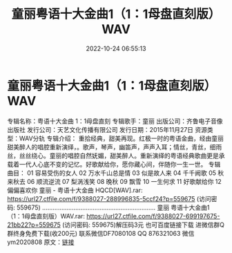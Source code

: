 ﻿---
title: 童丽粤语十大金曲1（1：1母盘直刻版）WAV
date: 2022-10-24 06:55:13
categories: 新碟专辑、稀有等精品
tags: 华语中文
---
# 童丽粤语十大金曲1（1：1母盘直刻版）WAV

专辑名称：粤语十大金曲 1：1母盘直刻
专辑歌手：童丽
出版公司：齐鲁电子音像出版社
发行公司：天艺文化传播有限公司
发行日期：2015年11月27日
资源类型：WAV分轨
专辑介绍：
重拾经典，甜美再现。红极一时的粤语金曲，经由童丽甜美醉人的唱腔重新演绎，。歌声，琴声，幽笛声，声声入耳；情丝，青丝，细雨丝，丝丝绕心。童丽的唱腔自然妩媚，甜美醉人。重新演绎的粤语经典歌曲更是承载着一代人心底不变的记忆。好歌献给你，愿你藏心间，伴随你一生一世。
专辑曲目：
01 容易受伤的女人
02 万水千山总是情
03 似是故人来
04 千千阙歌
05 秋来秋去
06 顺流逆流
07 梨涡浅笑
08 晚秋
09 飘雪
10 一生何求
11 好歌献给你
12 偏偏喜欢你
童丽 - 粤语十大金曲 HQCD[WAV].rar: https://url27.ctfile.com/f/9388027-288996835-5ccf24?p=559675
(访问密码: 559675)
.................................................................
童丽 粤语十大金曲1 （1：1母盘直刻版）WAV.rar: https://url27.ctfile.com/f/9388027-699197675-21bb22?p=559675
(访问密码: 559675)解压码3元
也可百度链接下载
进微信群Q群终身免费下载(收200元)
联系微信DF7080108 QQ 876321063
微信ym2020808
原文：[链接](https://blog.sina.com.cn/s/blog_1647c7e760103100j.html)